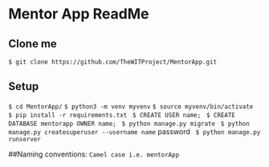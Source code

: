 
# Mentor App ReadMe

  

## Clone me

`$ git clone https://github.com/TheWITProject/MentorApp.git`


## Setup

`$ cd MentorApp/`
`$ python3 -m venv myvenv`
`$ source myvenv/bin/activate`
` $ pip install -r requirements.txt`
` $ CREATE USER name;`
` $ CREATE DATABASE mentorapp OWNER name;`
` $ python manage.py migrate`
` $ python manage.py createsuperuser --username name`
password
` $ python manage.py runserver`


##Naming conventions: 
`Camel case i.e. mentorApp`